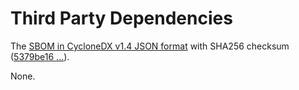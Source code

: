 # Third Party Dependencies

<!--[[[fill sbom_sha256()]]]-->
The [SBOM in CycloneDX v1.4 JSON format](https://git.sr.ht/~sthagen/tallipoika/blob/default/etc/sbom/cdx.json) with SHA256 checksum ([5379be16 ...](https://git.sr.ht/~sthagen/tallipoika/blob/default/etc/sbom/cdx.json.sha256 "sha256:5379be16d9b4835a97e4240d49e81543b55d522bbb5bd70c4eed334718dbae9a")).
<!--[[[end]]] (checksum: 8da3b4bcfcbcc1907b7dfb37a757cf6f)-->

None.
